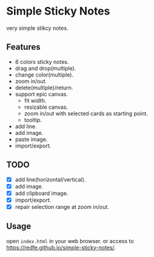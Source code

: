 # Simple Sticky Notes

very simple stikcy notes.

## Features

- 6 colors sticky notes.
- drag and drop(multiple).
- change color(multiple).
- zoom in/out.
- delete(multiple)/return.
- support epic canvas.
  - fit width.
  - resizable canvas.
  - zoom in/out with selected cards as starting point.
  - tooltip.
- add line.
- add image.
- paste image.
- import/export.

## TODO

- [x] add line(horizontal/vertical).
- [x] add image.
- [x] add clipboard image.
- [x] import/export.
- [x] repair selection range at zoom in/out.

## Usage

open `index.html` in your web browser.
or access to https://redfe.github.io/simple-sticky-notes/.

